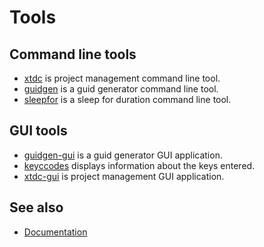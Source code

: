 # Tools

## Command line tools

* [xtdc](https://github.com/gammasoft71/xtd/tree/master/tools/xtdc/README.md) is project management command line tool.
* [guidgen](https://github.com/gammasoft71/xtd/tree/master/tools/guidgen/README.md) is a guid generator command line tool.
* [sleepfor](https://github.com/gammasoft71/xtd/tree/master/tools/sleepfor/README.md) is a sleep for duration command line tool.

## GUI tools

* [guidgen-gui](https://github.com/gammasoft71/xtd/tree/master/tools/guidgen-gui/README.md) is a guid generator GUI application.
* [keyccodes](https://github.com/gammasoft71/xtd/tree/master/tools/keycodes/README.md) displays information about the keys entered.
* [xtdc-gui](https://github.com/gammasoft71/xtd/tree/master/tools/xtdc-gui/README.md) is project management GUI application.

## See also

* [Documentation](/docs/documentation)
